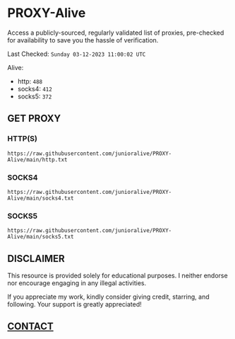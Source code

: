# PROXY-Alive

Access a publicly-sourced, regularly validated list of proxies, pre-checked for availability to save you the hassle of verification.

Last Checked: `Sunday 03-12-2023 11:00:02 UTC`

Alive:
- http: `488`
- socks4: `412`
- socks5: `372`

## GET PROXY

### HTTP(S)

```https://raw.githubusercontent.com/junioralive/PROXY-Alive/main/http.txt```

### SOCKS4

```https://raw.githubusercontent.com/junioralive/PROXY-Alive/main/socks4.txt```

### SOCKS5

```https://raw.githubusercontent.com/junioralive/PROXY-Alive/main/socks5.txt```

## DISCLAIMER

This resource is provided solely for educational purposes. I neither endorse nor encourage engaging in any illegal activities.

If you appreciate my work, kindly consider giving credit, starring, and following. Your support is greatly appreciated! 

## [CONTACT](https://t.me/TheJuniorAlive)
